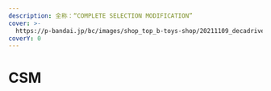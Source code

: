 ```yaml
---
description: 全称：“COMPLETE SELECTION MODIFICATION”
cover: >-
  https://p-bandai.jp/bc/images/shop_top_b-toys-shop/20211109_decadriver_5gwsxp6f_0js7xa_cp_bg.jpg
coverY: 0
---
```


# CSM

